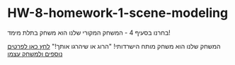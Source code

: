 # HW-8-homework-1-scene-modeling

בחרנו בסעיף 4 - המשחק המקורי שלנו הוא משחק בתלת מימד!

המשחק שלנו הוא משחק מותח הישרדותי!
"הרוג או שיהרגו אותך!"
[לחץ כאן לפרטים נוספים ולמשחק עצמו](https://github.com/S-K-Game/HW8-IdanIce.git)
